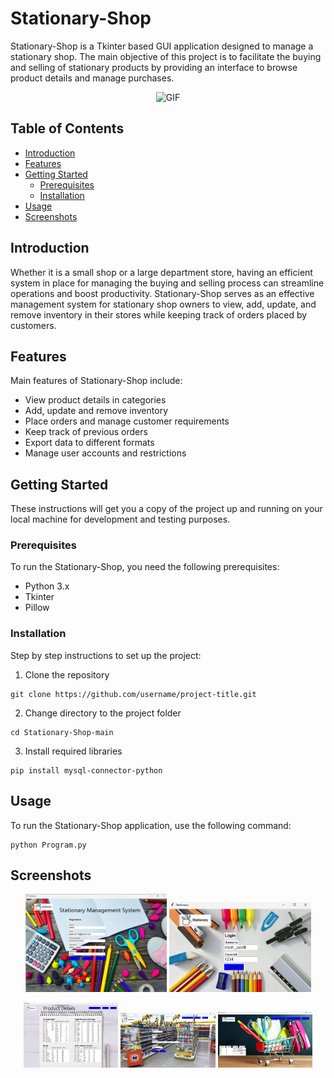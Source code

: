 # Stationary-Shop

Stationary-Shop is a Tkinter based GUI application designed to manage a stationary shop. The main objective of this project is to facilitate the buying and selling of stationary products by providing an interface to browse product details and manage purchases.

<p align="center">
  <img src="/demo/stationary.gif" alt="GIF">
</p>

## Table of Contents

- [Introduction](#introduction)
- [Features](#features)
- [Getting Started](#getting-started)
  - [Prerequisites](#prerequisites)
  - [Installation](#installation)
- [Usage](#usage)
- [Screenshots](#screenshots)

## Introduction

Whether it is a small shop or a large department store, having an efficient system in place for managing the buying and selling process can streamline operations and boost productivity. Stationary-Shop serves as an effective management system for stationary shop owners to view, add, update, and remove inventory in their stores while keeping track of orders placed by customers.

## Features

Main features of Stationary-Shop include:

- View product details in categories
- Add, update and remove inventory
- Place orders and manage customer requirements
- Keep track of previous orders
- Export data to different formats
- Manage user accounts and restrictions

## Getting Started

These instructions will get you a copy of the project up and running on your local machine for development and testing purposes.

### Prerequisites

To run the Stationary-Shop, you need the following prerequisites:

- Python 3.x
- Tkinter
- Pillow

### Installation

Step by step instructions to set up the project:

1. Clone the repository
```
git clone https://github.com/username/project-title.git
```

2. Change directory to the project folder
```
cd Stationary-Shop-main
```

3. Install required libraries
```
pip install mysql-connector-python
```
## Usage

To run the Stationary-Shop application, use the following command:

```
python Program.py
```

## Screenshots
<p align="center">
  <img src="/demo/1.png" alt="Image 1" width="45%">
  <img src="/demo/2.png" alt="Image 2" width="45%">
</p>
<p align="center">
  <img src="/demo/3.png" alt="Image 3" width="30%">
  <img src="/demo/4.png" alt="Image 4" width="30%">
  <img src="/demo/5.png" alt="Image 4" width="30%">
</p>
